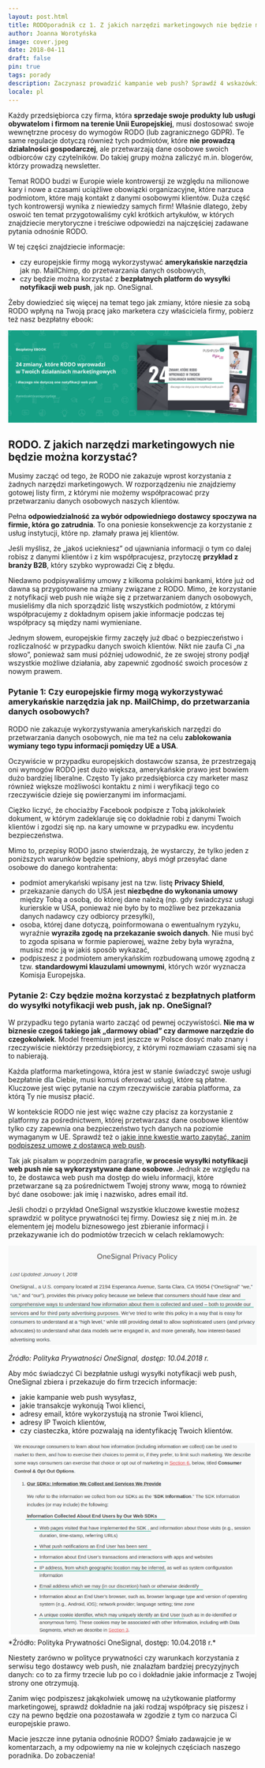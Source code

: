 ```yaml
---
layout: post.html
title: RODOporadnik cz 1. Z jakich narzędzi marketingowych nie będzie można korzystać?
author: Joanna Worotyńska
image: cover.jpeg
date: 2018-04-11
draft: false
pin: true
tags: porady
description: Zaczynasz prowadzić kampanie web push? Sprawdź 4 wskazówki, dzięki którym zwiększysz ich skuteczność
locale: pl
---
```


Każdy przedsiębiorca czy firma, która **sprzedaje swoje produkty lub usługi obywatelom i firmom na terenie Unii Europejskiej**, musi dostosować swoje wewnętrzne procesy do wymogów RODO (lub zagranicznego GDPR). Te same regulacje dotyczą również tych podmiotów, które **nie prowadzą działalności gospodarczej**, ale przetwarzają dane osobowe swoich odbiorców czy czytelników. Do takiej grupy można zaliczyć m.in. blogerów, którzy prowadzą newsletter.

Temat RODO budzi w Europie wiele kontrowersji ze względu na milionowe kary i nowe a czasami uciążliwe obowiązki organizacyjne, które narzuca podmiotom, które mają kontakt z danymi osobowymi klientów. Duża część tych kontrowersji wynika z niewiedzy samych firm! Właśnie dlatego, żeby oswoić ten temat przygotowaliśmy cykl krótkich artykułów, w których znajdziecie merytoryczne i treściwe odpowiedzi na najczęściej zadawane pytania odnośnie RODO.

W tej części znajdziecie informacje:

- czy europejskie firmy mogą wykorzystywać **amerykańskie narzędzia** jak np. MailChimp, do przetwarzania danych osobowych,
- czy będzie można korzystać z **bezpłatnych platform do wysyłki notyfikacji web push**, jak np. OneSignal.

Żeby dowiedzieć się więcej na temat tego jak zmiany, które niesie za sobą RODO wpłyną na Twoją pracę jako marketera czy właściciela firmy, pobierz też nasz bezpłatny ebook:

<a href="https://edu.pushpushgo.com/ebook-o-rodo" target="_blank">
<img src="ebook-cover.png"/>
</a>

## RODO. Z jakich narzędzi marketingowych nie będzie można korzystać?

Musimy zacząć od tego, że RODO nie zakazuje wprost korzystania z żadnych narzędzi marketingowych. W rozporządzeniu nie znajdziemy gotowej listy firm, z którymi nie możemy współpracować przy przetwarzaniu danych osobowych naszych klientów.

Pełna **odpowiedzialność za wybór odpowiedniego dostawcy spoczywa na firmie, która go zatrudnia**. To ona poniesie konsekwencje za korzystanie z usług instytucji, które np. złamały prawa jej klientów.

Jeśli myślisz, że „jakoś uciekniesz” od ujawniania informacji o tym co dalej robisz z danymi klientów i z kim współpracujesz, przytoczę **przykład z branży B2B**, który szybko wyprowadzi Cię z błędu.

Niedawno podpisywaliśmy umowy z kilkoma polskimi bankami, które już od dawna są przygotowane na zmiany związane z RODO. Mimo, że korzystanie z notyfikacji web push nie wiąże się z przetwarzaniem danych osobowych, musieliśmy dla nich sporządzić listę wszystkich podmiotów, z którymi współpracujemy z dokładnym opisem jakie informacje podczas tej współpracy są między nami wymieniane.

Jednym słowem, europejskie firmy zaczęły już dbać o bezpieczeństwo i rozliczalność w przypadku danych swoich klientów. Nikt nie zaufa Ci „na słowo”, ponieważ sam musi później udowodnić, że ze swojej strony podjął wszystkie możliwe działania, aby zapewnić zgodność swoich procesów z nowym prawem.

### Pytanie 1: Czy europejskie firmy mogą wykorzystywać amerykańskie narzędzia jak np. MailChimp, do przetwarzania danych osobowych?

RODO nie zakazuje wykorzystywania amerykańskich narzędzi do przetwarzania danych osobowych, nie ma też na celu **zablokowania wymiany tego typu informacji pomiędzy UE a USA**.

Oczywiście w przypadku europejskich dostawców szansa, że przestrzegają oni wymogów RODO jest dużo większa, amerykańskie prawo jest bowiem dużo bardziej liberalne. Często Ty jako przedsiębiorca czy marketer masz również większe możliwości kontaktu z nimi i weryfikacji tego co rzeczywiście dzieje się powierzanymi im informacjami.

Ciężko liczyć, że chociażby Facebook podpisze z Tobą jakikolwiek dokument, w którym zadeklaruje się co dokładnie robi z danymi Twoich klientów i zgodzi się np. na kary umowne w przypadku ew. incydentu bezpieczeństwa.

Mimo to, przepisy RODO jasno stwierdzają, że wystarczy, że tylko jeden z poniższych warunków będzie spełniony, abyś mógł przesyłać dane osobowe do danego kontrahenta:

- podmiot amerykański wpisany jest na tzw. listę **Privacy Shield**,
- przekazanie danych do USA jest **niezbędne do wykonania umowy** między Tobą a osobą, do której dane należą (np. gdy świadczysz usługi kurierskie w USA, ponieważ nie było by to możliwe bez przekazania danych nadawcy czy odbiorcy przesyłki),
- osoba, której dane dotyczą, poinformowana o ewentualnym ryzyku, wyraźnie **wyraziła zgodę na przekazanie swoich danych**. Nie musi być to zgoda spisana w formie papierowej, ważne żeby była wyraźna, musisz móc ją w jakiś sposób wykazać,
- podpiszesz z podmiotem amerykańskim rozbudowaną umowę zgodną z tzw. **standardowymi klauzulami umownymi**, których wzór wyznacza Komisja Europejska.

### Pytanie 2: Czy będzie można korzystać z bezpłatnych platform do wysyłki notyfikacji web push, jak np. OneSignal?

W przypadku tego pytania warto zacząć od pewnej oczywistości. **Nie ma w biznesie czegoś takiego jak „darmowy obiad” czy darmowe narzędzie do czegokolwiek**. Model freemium jest jeszcze w Polsce dosyć mało znany i rzeczywiście niektórzy przedsiębiorcy, z którymi rozmawiam czasami się na to nabierają.

Każda platforma marketingowa, która jest w stanie świadczyć swoje usługi bezpłatnie dla Ciebie, musi komuś oferować usługi, które są płatne. Kluczowe jest więc pytanie na czym rzeczywiście zarabia platforma, za którą Ty nie musisz płacić.

W kontekście RODO nie jest więc ważne czy płacisz za korzystanie z platformy za pośrednictwem, której przetwarzasz dane osobowe klientów tylko czy zapewnia ona bezpieczeństwo tych danych na poziomie wymaganym w UE. Sprawdź też o [jakie inne kwestie warto zapytać, zanim podpiszesz umowę z dostawcą web push](https://pushpushgo.com/pl/blog/post/wybor-aplikacji-web-push/).

Tak jak pisałam w poprzednim paragrafie, **w procesie wysyłki notyfikacji web push nie są wykorzystywane dane osobowe**. Jednak ze względu na to, że dostawca web push ma dostęp do wielu informacji, które przetwarzane są za pośrednictwem Twojej strony www, mogą to również być dane osobowe: jak imię i nazwisko, adres email itd.

Jeśli chodzi o przykład OneSignal wszystkie kluczowe kwestie możesz sprawdzić w polityce prywatności tej firmy. Dowiesz się z niej m.in. że elementem jej modelu biznesowego jest zbieranie informacji i przekazywanie ich do podmiotów trzecich w celach reklamowych:

<img src="image2.png"/>

*Źródło: Polityka Prywatności OneSignal, dostęp: 10.04.2018 r.*

Aby móc świadczyć Ci bezpłatnie usługi wysyłki notyfikacji web push, OneSignal zbiera i przekazuje do firm trzecich informacje:

- jakie kampanie web push wysyłasz,
- jakie transakcje wykonują Twoi klienci,
- adresy email, które wykorzystują na stronie Twoi klienci,
- adresy IP Twoich klientów,
- czy ciasteczka, które pozwalają na identyfikację Twoich klientów.

<img src="image1.png"/>
*Źródło: Polityka Prywatności OneSignal, dostęp: 10.04.2018 r.*

Niestety zarówno w polityce prywatności czy warunkach korzystania z serwisu tego dostawcy web push, nie znalazłam bardziej precyzyjnych danych: co to za firmy trzecie lub po co i dokładnie jakie informacje z Twojej strony one otrzymują.

Zanim więc podpiszesz jakąkolwiek umowę na użytkowanie platformy marketingowej, sprawdź dokładnie na jaki rodzaj współpracy się piszesz i czy na pewno będzie ona pozostawała w zgodzie z tym co narzuca Ci europejskie prawo.

Macie jeszcze inne pytania odnośnie RODO? Śmiało zadawajcie je w komentarzach, a my odpowiemy na nie w kolejnych częściach naszego poradnika. Do zobaczenia!

